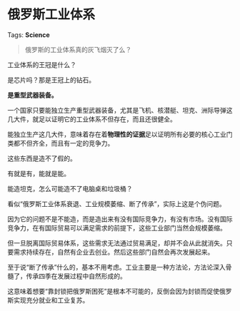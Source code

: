 # 俄罗斯工业体系

Tags: **Science**

> 俄罗斯的工业体系真的灰飞烟灭了么？



工业体系的王冠是什么？

是芯片吗？那是王冠上的钻石。

**是重型武器装备。**

一个国家只要能独立生产重型武器装备，尤其是飞机、核潜艇、坦克、洲际导弹这几大件，就足以证明它的工业体系不但存在，而且还很健全。

能独立生产这几大件，意味着存在着**物理性的证据**足以证明所有必要的核心工业门类都不但齐全，而且有一定的竞争力。

这些东西是造不了假的。

有就是有，能就是能。

能造坦克，怎么可能造不了电脑桌和垃圾桶？

  


看似“俄罗斯工业体系衰退、工业规模萎缩、断了传承”，实际上这是个伪问题。

因为它的问题不是不能造，而是造出来有没有国际竞争力，有没有市场。没有国际竞争力，在有国际贸易可以满足需求的前提下，这些工业部门当然会规模萎缩。

但一旦脱离国际贸易体系，这些需求无法通过贸易满足，却并不会从此就消失。只要需求持续存在，自然有企业去创业。然后这些部门自然会再次发展起来。

至于说“断了传承”什么的，基本不用考虑。工业主要是一种方法论，方法论深入骨髓了，传承四季在发展过程中自然形成的。

  


这意味着想要“靠封锁把俄罗斯困死”是根本不可能的，反倒会因为封锁而促使俄罗斯实现充分就业和工业复苏。



